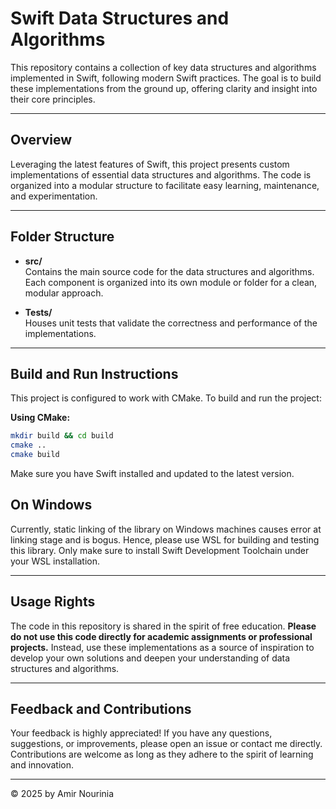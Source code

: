 # Swift Data Structures and Algorithms

This repository contains a collection of key data structures and algorithms implemented in Swift, following modern Swift practices. The goal is to build these implementations from the ground up, offering clarity and insight into their core principles.

---

## Overview

Leveraging the latest features of Swift, this project presents custom implementations of essential data structures and algorithms. The code is organized into a modular structure to facilitate easy learning, maintenance, and experimentation.

---

## Folder Structure

- **src/**  
  Contains the main source code for the data structures and algorithms. Each component is organized into its own module or folder for a clean, modular approach.

- **Tests/**  
  Houses unit tests that validate the correctness and performance of the implementations.

---

## Build and Run Instructions

This project is configured to work with CMake. To build and run the project:

**Using CMake:**

   ```bash
   mkdir build && cd build
   cmake ..
   cmake build
   ```

Make sure you have Swift installed and updated to the latest version.

## On Windows

Currently, static linking of the library on Windows machines causes error at linking stage and is bogus. Hence, please use WSL for building and testing this library. Only make sure to install Swift Development Toolchain under your WSL installation.

---

## Usage Rights

The code in this repository is shared in the spirit of free education. **Please do not use this code directly for academic assignments or professional projects.** Instead, use these implementations as a source of inspiration to develop your own solutions and deepen your understanding of data structures and algorithms.

---

## Feedback and Contributions

Your feedback is highly appreciated! If you have any questions, suggestions, or improvements, please open an issue or contact me directly. Contributions are welcome as long as they adhere to the spirit of learning and innovation.

---

&copy; 2025 by Amir Nourinia